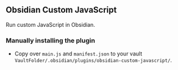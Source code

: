 ## Obsidian Custom JavaScript

Run custom JavaScript in Obsidian.

### Manually installing the plugin

-   Copy over `main.js` and `manifest.json` to your vault `VaultFolder/.obsidian/plugins/obsidian-custom-javascript/`.
